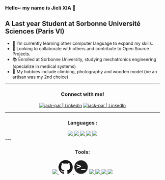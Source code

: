 ### Hello~ my name is Jieli XIA 👋

## A Last year Student at Sorbonne Université Sciences (Paris VI)

- 🌱 I’m currently learning other computer language to expand my skills.
- 👯 Looking to collaborate with others and contribute to Open Source Projects.
- 📚 Enrolled at Sorbonne University, studying mechatronics engineering (specialize in medical systems)
- 💞️ My hobbies include climbing, photography and wooden model (be an artisan was my 2nd choice)

---

### <div align="center"> Connect with me! </div>

<p align="center">
  <a href="https://jackparsonss.me">
  <img align="center" alt="jack-par | LinkedIn" width="60px" src="https://www.pikpng.com/pngl/m/59-594637_bonhomme-loupe-png-clipart.png" />
  </a>
  
  <a href="https://www.linkedin.com/in/jieli-xia-221a22225">
  <img align="center" alt="jack-par | LinkedIn" width="80px" src="https://dwglogo.com/wp-content/uploads/2020/06/Linkedin_symbol_transparent.png" />
  </a>
</p>

---

### <div align="center"> Languages : </div>

<div align="center">
  <a href="https://docs.python.org/3/">
    <img width="46px" src="https://engineering.fb.com/wp-content/uploads/2016/05/2000px-Python-logo-notext.svg_.png" />
  </a>
  
  <a href="https://matlab.mathworks.com/">
    <img width="46px" src="https://upload.wikimedia.org/wikipedia/commons/thumb/2/21/Matlab_Logo.png/1340px-Matlab_Logo.png" />
  </a>

  <a href="https://en.wikipedia.org/wiki/C_(programming_language)">
    <img width="46px" src="https://seeklogo.com/images/C/c-programming-language-logo-9B32D017B1-seeklogo.com.png" />
  </a>
  
   <a href="https://en.wikipedia.org/wiki/C%2B%2B">
    <img width="46px" src="https://upload.wikimedia.org/wikipedia/commons/thumb/1/18/ISO_C%2B%2B_Logo.svg/240px-ISO_C%2B%2B_Logo.svg.png" />
  </a>
  
  <a href="https://fr.wikipedia.org/wiki/VHDL">
    <img width="46px" src="https://is1-ssl.mzstatic.com/image/thumb/Purple116/v4/cf/a1/af/cfa1afe8-fb4b-7243-a089-51071589dc64/AppIcon-0-0-1x_U007emarketing-0-4-0-0-85-220.png/512x512bb.jpg" />
  </a>
  
 </div>
---

### <div align="center"> Tools: </div>
<div align="center">
  <a href="https://code.visualstudio.com/">
    <img width="46px" src="https://upload.wikimedia.org/wikipedia/commons/thumb/9/9a/Visual_Studio_Code_1.35_icon.svg/1024px-Visual_Studio_Code_1.35_icon.svg.png" />
  </a>
  
  <a href="https://github.com/">
    <img width="46px" src="https://raw.githubusercontent.com/github/explore/78df643247d429f6cc873026c0622819ad797942/topics/github/github.png" />
  </a>
  
  <img width="46px" src="https://raw.githubusercontent.com/github/explore/80688e429a7d4ef2fca1e82350fe8e3517d3494d/topics/terminal/terminal.png" />
  </a>
  <a href="https://www.arduino.cc/en/software">
    <img width="46px" src="https://www.arduino.cc/wiki/370832ed4114dd35d498f2f449b4781e/arduino.svg" />
  </a>

  <a href="https://www.vmware.com/products/workstation-player.html">
    <img width="46px" src="https://upload.wikimedia.org/wikipedia/commons/9/91/VMware_Workstation_Player_Icon.png" />
  </a>
  
  <a href="https://www.anaconda.com/">
    <img width="46px" src="https://encrypted-tbn0.gstatic.com/images?q=tbn:ANd9GcS4hJjaOgJg0xa85gdtE-v6_VjY6nEWuSgcVQ&s" />
  </a>
  <a href="https://en.wikipedia.org/wiki/Vivado">
    <img width="46px" src="https://user-images.githubusercontent.com/3611330/51789332-126e5400-2188-11e9-808e-37c633755ddf.png" />
  </a>
</div>

<!---
jielixia/jielixia is a ✨ special ✨ repository because its `README.md` (this file) appears on your GitHub profile.
You can click the Preview link to take a look at your changes.
--->
